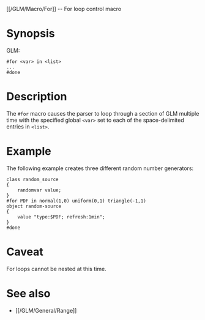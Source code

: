 [[/GLM/Macro/For]] -- For loop control macro

# Synopsis

GLM:

~~~
#for <var> in <list>
...
#done
~~~

# Description

The `#for` macro causes the parser to loop through a section of GLM multiple time with the specified global `<var>` set to each of the space-delimited entries in `<list>`.

# Example

The following example creates three different random number generators:
~~~
class random_source 
{
	randomvar value;
}
#for PDF in normal(1,0) uniform(0,1) triangle(-1,1)
object random-source 
{
	value "type:$PDF; refresh:1min";	
}
#done
~~~

# Caveat

For loops cannot be nested at this time.

# See also
* [[/GLM/General/Range]]
